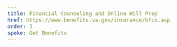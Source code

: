 ```yaml
---
title: Financial Counseling and Online Will Prep
href: https://www.benefits.va.gov/insurance/bfcs.asp
order: 3
spoke: Get Benefits
---
```

